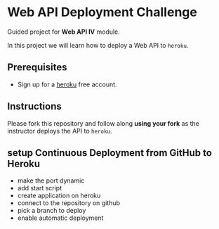 # Web API Deployment Challenge

Guided project for **Web API IV** module.

In this project we will learn how to deploy a Web API to `heroku`.

## Prerequisites

- Sign up for a [heroku](https://www.heroku.com/) free account.

## Instructions

Please fork this repository and follow along **using your fork** as the instructor deploys the API to `heroku`.

## setup Continuous Deployment from GitHub to Heroku

-   make the port dynamic
-   add start script
-   create application on heroku
-   connect to the repository on github
-   pick a branch to deploy
-   enable automatic deployment
